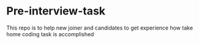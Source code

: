 # Pre-interview-task
This repo is to help new joiner and candidates to get experience how take home coding task is accomplished  

